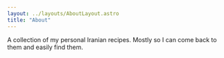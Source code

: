 ```yaml
---
layout: ../layouts/AboutLayout.astro
title: "About"
---
```


A collection of my personal Iranian recipes. Mostly so I can come back to them and easily find them.
